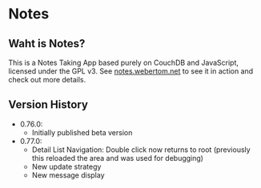 # Notes

## Waht is Notes?
This is a Notes Taking App based purely on CouchDB and JavaScript, licensed under the GPL v3. See <a href="https://notes.webertom.net" target="_blank">notes.webertom.net</a> to see it in action and check out more details.

## Version History
- 0.76.0: 
    - Initially published beta version
- 0.77.0: 
    - Detail List Navigation: Double click now returns to root (previously this reloaded the area and was used for debugging)
    - New update strategy
    - New message display
    
